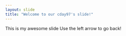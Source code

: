```yaml
---
layout: slide
title: "Welcome to our cday97's slide!"
---
```

This is my awesome slide
Use the left arrow to go back!
